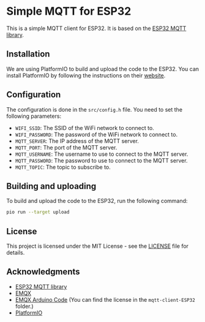 # Simple MQTT for ESP32

This is a simple MQTT client for ESP32. It is based on the [ESP32 MQTT library](https://github.com/knolleary/pubsubclient).

## Installation

We are using PlatformIO to build and upload the code to the ESP32. You can install PlatformIO by following the instructions on their [website](https://platformio.org/).

## Configuration

The configuration is done in the `src/config.h` file. You need to set the following parameters:

- `WIFI_SSID`: The SSID of the WiFi network to connect to.
- `WIFI_PASSWORD`: The password of the WiFi network to connect to.
- `MQTT_SERVER`: The IP address of the MQTT server.
- `MQTT_PORT`: The port of the MQTT server.
- `MQTT_USERNAME`: The username to use to connect to the MQTT server.
- `MQTT_PASSWORD`: The password to use to connect to the MQTT server.
- `MQTT_TOPIC`: The topic to subscribe to.

## Building and uploading

To build and upload the code to the ESP32, run the following command:

```bash
pio run --target upload
```

## License

This project is licensed under the MIT License - see the [LICENSE](LICENSE) file for details.

## Acknowledgments

- [ESP32 MQTT library](https://github.com/knolleary/pubsubclient)
- [EMQX](https://www.emqx.io/)
- [EMQX Arduino Code](https://github.com/emqx/MQTT-Client-Examples/tree/master/mqtt-client-ESP32) (You can find the license in the `mqtt-client-ESP32` folder.)
- [PlatformIO](https://platformio.org/)
